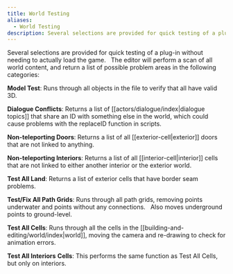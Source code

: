 ```yaml
---
title: World Testing
aliases:
  - World Testing
description: Several selections are provided for quick testing of a plug-in without needing to actually load the game.
---
```

Several selections are provided for quick testing of a plug-in without needing to actually load the game. &nbsp; The editor will perform a scan of all world content, and return a list of possible problem areas in the following categories:

**Model Test**: Runs through all objects in the file to verify that all have valid 3D.

**Dialogue Conflicts**: Returns a list of [[actors/dialogue/index|dialogue topics]] that share an ID with something else in the world, which could cause problems with the replaceID function in scripts.

**Non-teleporting Doors**: Returns a list of all [[exterior-cell|exterior]] doors that are not linked to anything.

**Non-teleporting Interiors**: Returns a list of all [[interior-cell|interior]] cells that are not linked to either another interior or the exterior world.

**Test All Land**: Returns a list of exterior cells that have border seam problems.

**Test/Fix All Path Grids**: Runs through all path grids, removing points underwater and points without any connections. &nbsp; Also moves underground points to ground-level.

**Test All Cells**: Runs through all the cells in the [[building-and-editing/world/index|world]], moving the camera and re-drawing to check for animation errors.

**Test All Interiors** **Cells**: This performs the same function as Test All Cells, but only on interiors.
